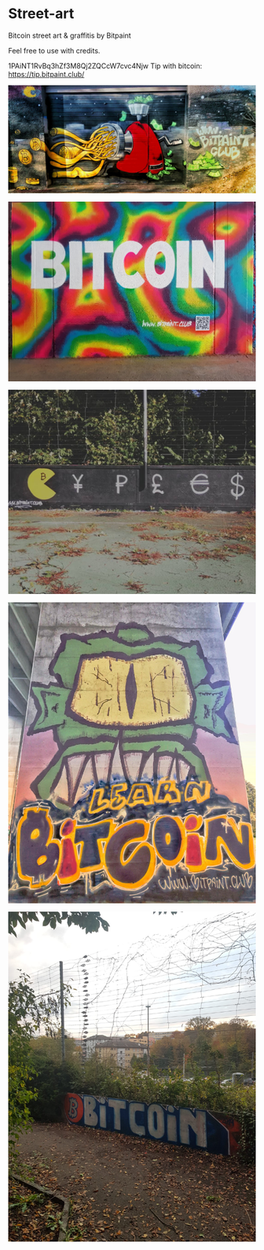 # Street-art
Bitcoin street art &amp; graffitis by Bitpaint

Feel free to use with credits.

1PAiNT1RvBq3hZf3M8Qj2ZQCcW7cvc4Njw
Tip with bitcoin: https://tip.bitpaint.club/


![Image](https://raw.githubusercontent.com/bitpaint/Street-art/master/The%20internet%20machine.jpeg)

![Image](/Bitcoin.jpg)

![Image](Fiatman.jpg)

![Image](/Learn-Bitcoin.jpg)

![Image](/Bitcoin_2.jpg)
